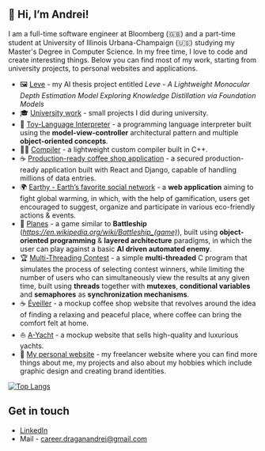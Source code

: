 ## 👋 Hi, I’m Andrei!

I am a full-time software engineer at Bloomberg (🇬🇧) and a part-time student at University of Illinois Urbana-Champaign (🇺🇸) studying my Master's Degree in Computer Science. In my free time, I love to code and create interesting things. Below you can find most of my work, starting from university projects, to personal websites and applications.

- 🖼️ [Leve](https://github.com/andrei-dragan/Leve?tab=readme-ov-file) - my AI thesis project entitled _Leve - A Lightweight Monocular Depth Estimation Model Exploring Knowledge Distillation via Foundation Models_
- 🎓 [University work](https://github.com/andrei-dragan/university-work) - small projects I did during university.
- 🧸 [Toy-Language Interpreter](https://github.com/andrei-dragan/Toy-Interpreter) - a programming language interpreter built using the **model-view-controller** architectural pattern and multiple **object-oriented concepts**.
- 👨‍💻 [Compiler](https://github.com/andrei-dragan/custom-compiler/tree/main) - a lightweight custom compiler built in C++.
- ☕ [Production-ready coffee shop application](https://github.com/UBB-SDI-23/lab-5x-912-Dragan-Andrei/tree/main) - a secured production-ready application built with React and Django, capable of handling millions of data entries. 
- 🌍 [Earthy - Earth’s favorite social network](https://github.com/andrei-dragan/earthy) - a **web application** aiming to fight global warming, in which, with the help of gamification, users get encouraged to suggest, organize and participate in various eco-friendly actions & events.
- 🛬 [Planes](https://github.com/andrei-dragan/planes) - a game similar to **Battleship** (*https://en.wikipedia.org/wiki/Battleship_(game)*), built using **object-oriented programming** & **layered architecture** paradigms, in which the user can play against a basic **AI driven automated enemy**.
- 🏆 [Multi-Threading Contest](https://github.com/andrei-dragan/multi-threading-contest) - a simple **multi-threaded** C program that simulates the process of selecting contest winners, while limiting the number of users who can simultaneously view the results at any given time, built using **threads** together with **mutexes**, **conditional variables** and **semaphores** as **synchronization mechanisms**. 
- ☕ [Éveiller](https://github.com/andrei-dragan/eveiller) - a mockup coffee shop website that revolves around the idea of finding a relaxing and peaceful place, where coffee can bring the comfort felt at home.
- ⛵ [A-Yacht](https://github.com/andrei-dragan/a-yacht) - a mockup website that sells high-quality and luxurious yachts.
- 🧑 [My personal website](https://draganandrei.netlify.app/) - my freelancer website where you can find more things about me, my projects and also about my hobbies which include graphic design and creating brand identities.

[![Top Langs](https://github-readme-stats.vercel.app/api/top-langs/?username=andrei-dragan&layout=compact&langs_count=8&hide=CSS,HTML)](https://github.com/anuraghazra/github-readme-stats)

## Get in touch
- [LinkedIn](https://linkedin.com/in/andrei-dragan-67793b21a)
- Mail - career.draganandrei@gmail.com


